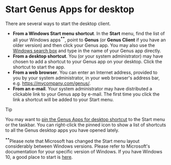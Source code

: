 # Start Genus Apps for desktop

There are several ways to start the desktop client.

*   **From a Windows Start menu shortcut**. In the **Start** menu, find the list of all your Windows apps<sup>**\*\***</sup>, point to **Genus** (or **Genus Client** if you have an older version) and then click your Genus app. You may also use the [Windows search box](https://support.microsoft.com/help/17161) and type in the name of your Genus app directly.
*   **From a desktop shortcut**. You (or your system administrator) may have chosen to add a shortcut to your Genus app on your desktop. Click the shortcut to start the app.
*   **From a web browser**. You can enter an Internet address, provided to you by your system administrator, in your web browser's address bar, e.g. https://mycompany.com/genus/.
*   **From an e-mail**. Your system administrator may have distributed a clickable link to your Genus app by e-mail. The first time you click the link a shortcut will be added to your Start menu.

> [!TIP]
> You may want to [pin the Genus Apps for desktop shortcut](https://support.microsoft.com/help/17176) to the Start menu or the taskbar. You can right-click the pinned icon to show a list of shortcuts to all the Genus desktop apps you have opened lately.

<sup>**\*\***</sup>Please note that Microsoft has changed the Start menu layout considerably between Windows versions. Please refer to Microsoft's documentation for your specific version of Windows. If you have Windows 10, a good place to start is [here](https://support.microsoft.com/help/17195).
